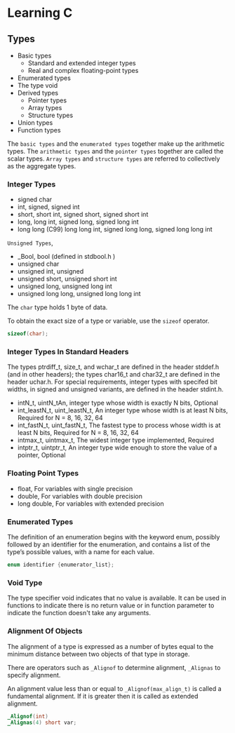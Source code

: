 # Learning C

## Types

- Basic types
  - Standard and extended integer types
  - Real and complex floating-point types
- Enumerated types
- The type void
- Derived types
  - Pointer types
  - Array types
  - Structure types
- Union types
- Function types

The `basic types` and the `enumerated types` together make up the arithmetic types. The `arithmetic types` and the `pointer types` together are called the scalar types. `Array types` and `structure types` are referred to collectively as the aggregate types.

### Integer Types

- signed char
- int, signed, signed int
- short, short int, signed short, signed short int
- long, long int, signed long, signed long int
- long long (C99) long long int, signed long long, signed long long int

`Unsigned Types`,

- \_Bool, bool (defined in stdbool.h )
- unsigned char
- unsigned int, unsigned
- unsigned short, unsigned short int
- unsigned long, unsigned long int
- unsigned long long, unsigned long long int

The `char` type holds 1 byte of data.

To obtain the exact size of a type or variable, use the `sizeof` operator.

```c
sizeof(char);
```

### Integer Types In Standard Headers

The types ptrdiff_t, size_t, and wchar_t are defined in the header stddef.h (and in other headers); the types char16_t and char32_t are defined in the header uchar.h. For special requirements, integer types with specifed bit widths, in signed and unsigned variants, are defined in the header stdint.h.

- intN_t, uintN_tAn, integer type whose width is exactly N bits, Optional
- int_leastN_t, uint_leastN_t, An integer type whose width is at least N bits, Required for N = 8, 16, 32, 64
- int_fastN_t, uint_fastN_t, The fastest type to process whose width is at least N bits, Required for N = 8, 16, 32, 64
- intmax_t, uintmax_t, The widest integer type implemented, Required
- intptr_t, uintptr_t, An integer type wide enough to store the value of a pointer, Optional

### Floating Point Types

- float, For variables with single precision
- double, For variables with double precision
- long double, For variables with extended precision

### Enumerated Types

The definition of an enumeration begins with the keyword enum, possibly followed by an identifier for the enumeration, and contains a list of the type’s possible values, with a name for each value.

```c
enum identifier {enumerator_list};
```

### Void Type

The type specifier void indicates that no value is available. It can be used in functions to indicate there is no return value or in function parameter to indicate the function doesn't take any arguments.

### Alignment Of Objects

The alignment of a type is expressed as a number of bytes equal to the minimum distance between two objects of that type in storage.

There are operators such as `_Alignof` to determine alignment, `_Alignas` to specify alignment.

An alignment value less than or equal to `_Alignof(max_align_t)` is called a fundamental alignment. If it is greater then it is called as extended alignment.

```c
_Alignof(int)
_Alignas(4) short var;
```
